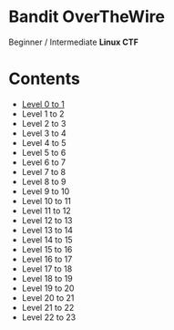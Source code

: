 # Bandit OverTheWire

Beginner / Intermediate **Linux CTF**

Contents
======
* [Level 0 to 1](https://github.com/poodle/CTFs/tree/master/Bandit%20OverTheWire/Level%200-1)
* Level 1 to 2
* Level 2 to 3
* Level 3 to 4
* Level 4 to 5
* Level 5 to 6
* Level 6 to 7
* Level 7 to 8
* Level 8 to 9
* Level 9 to 10
* Level 10 to 11
* Level 11 to 12
* Level 12 to 13
* Level 13 to 14
* Level 14 to 15
* Level 15 to 16
* Level 16 to 17
* Level 17 to 18
* Level 18 to 19
* Level 19 to 20
* Level 20 to 21
* Level 21 to 22
* Level 22 to 23
